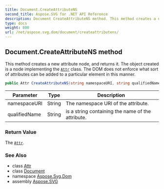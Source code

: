 ```yaml
---
title: Document.CreateAttributeNS
second_title: Aspose.SVG for .NET API Reference
description: Document CreateAttributeNS method. This method creates a new attribute node and returns it. The object created is a node implementing the Attr class. The DOM does not enforce what sort of attributes can be added to a particular element in this manner
type: docs
weight: 800
url: /net/aspose.svg.dom/document/createattributens/
---
```

## Document.CreateAttributeNS method

This method creates a new attribute node, and returns it. The object created is a node implementing the [`Attr`](../../attr/) class. The DOM does not enforce what sort of attributes can be added to a particular element in this manner.

```csharp
public Attr CreateAttributeNS(string namespaceURI, string qualifiedName)
```

| Parameter | Type | Description |
| --- | --- | --- |
| namespaceURI | String | The namespace URI of the attribute. |
| qualifiedName | String | is a string containing the name of the attribute. |

### Return Value

The [`Attr`](../../attr/).

### See Also

* class [Attr](../../attr/)
* class [Document](../)
* namespace [Aspose.Svg.Dom](../../../aspose.svg.dom/)
* assembly [Aspose.SVG](../../../)
